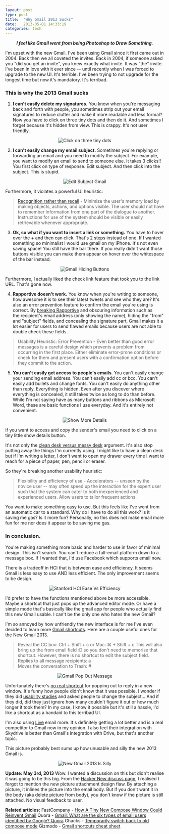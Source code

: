 ```yaml
---
layout: post
type: post
title:  "Why Gmail 2013 Sucks"
date:   2013-05-01 14:33:19
categories: tech 
---
```


<center><strong><em>I feel like Gmail went from being Photoshop to Draw Something.</em></strong></center>

I'm upset with the new Gmail. I've been using Gmail since it first came out in 2004. Back then we all coveted the invites. Back in 2004, if someone asked you "did you get an invite", you knew exactly what invite. It was "the" invite. I've been in love with it ever since -- until recently when I was forced to upgrade to the new UI. It's terrible. I've been trying to not upgrade for the longest time but now it's mandatory. It's terribad.

<h3>This is why the 2013 Gmail sucks</h3>

1. <strong>I can't easily delete my signatures.</strong> You know when you're messaging back and forth with people, you sometimes strip out your email signatures to reduce clutter and make it more readable and less formal? Now you have to click on three tiny dots and then do it. And sometimes I forget because it's hidden from view. This is crappy. It's not user friendly.

<center><img alt="Click on three tiny dots" src="{{site.url}}/assets/posts/Click-on-three-tiny-dots.jpg"></center>

2. <strong>I can't easily change my email subject.</strong> Sometimes you're replying or forwarding an email and you need to modify the subject. For example, you want to modify an email to send to someone else. It takes 3 clicks!! You first click on type of response. Edit subject. And then click into the subject. This is stupid.


<center><img alt="Edit Subject Gmail" src="{{site.url}}/assets/posts/Edit-Subject-Gmail.jpg" ></center>

Furthermore, it violates a powerful UI heuristic:

<blockquote><a href="http://www.nngroup.com/articles/ten-usability-heuristics/">Recognition rather than recall</a> - Minimize the user's memory load by making objects, actions, and options visible. The user should not have to remember information from one part of the dialogue to another. Instructions for use of the system should be visible or easily retrievable whenever appropriate.</blockquote>

3. <strong>Ok, so what if you want to insert a link or something.</strong> You have to hover over the + and then can click. That's 2 steps instead of one. If I wanted something so minimalist I would use gmail on my iPhone. It's not even saving space! You still have the bar there. If you really didn't want those buttons visible you can make them appear on hover over the whitespace of the bar instead.

<center><img alt="Gmail Hiding Buttons" src="{{site.url}}/assets/posts/Hiding-Buttons.jpg" ></center>

Furthermore, I actually liked the check link feature that took you to the link URL. That's gone now.

4. <strong>Rapportive doesn't work.</strong> You know when you're writing to someone, how awesome it is to see their latest tweets and see who they are? It's also an error prevention feature to confirm the email you're using is correct. By <a href="http://www.forbes.com/sites/alexkantrowitz/2013/04/05/gmails-new-compose-breaks-rapportive-perhaps-its-most-useful-plugin/">breaking Rapportive</a> and obscuring information such as the recipient's email address (only showing the name), hiding the "from" and "subject" fields, and concealing the signature part, Gmail makes it a lot easier for users to send flawed emails because users are not able to double check these fields.

<blockquote>Usability Heuristic: Error Prevention - Even better than good error messages is a careful design which prevents a problem from occurring in the first place. Either eliminate error-prone conditions or check for them and present users with a confirmation option before they commit to the action.</blockquote>

5. <strong>You can't easily get access to people's emails</strong>. You can't easily change your sending email address. You can't easily add cc or bcc. You can't easily add bullets and change fonts. You can't easily do anything other than reply. Everything is hidden. Even after you discover where everything is concealed, it still takes twice as long to do than before. While I'm not saying have as many buttons and ribbons as Microsoft Word, these are basic functions I use everyday. And it's entirely not convenient.

<center><img alt="Show More Details" src="{{site.url}}/assets/posts/Show-More-Details.jpg"></center>

If you want to access and copy the sender's email you need to click on a tiny little show details button.

It's not only the <a href="http://www.hrmonline.ca/article/messy-vs--clean-the-battle-for-desk-space-124236.aspx">clean desk versus messy desk</a> argument. It's also stop putting away the things I'm currently using. I might like to have a clean desk but if I'm writing a letter, I don't want to open my drawer every time I want to reach for a piece of paper, pen, pencil or eraser. 

So they're breaking another usability heuristic:
<blockquote>Flexibility and efficiency of use - Accelerators -- unseen by the novice user -- may often speed up the interaction for the expert user such that the system can cater to both inexperienced and experienced users. Allow users to tailor frequent actions.</blockquote>

You want to make something easy to use. But this feels like I've went from an automatic car to a standard. Why do I have to do all this work? Is it saving me gas? Is it more fun? Personally, no this does not make email more fun for me nor does it appear to be saving me gas.
<h3>In conclusion.</h3>
You're making something more basic and harder to use in favor of minimal design. This isn't search. You can't reduce a full-email platform down to a message box. If I wanted that, I'd use Facebook which supports email now.

There is a tradeoff in HCI that is between ease and efficiency. It seems Gmail is less easy to use AND less efficient. The only improvement seems to be design.

<center><img alt="Stanford HCI Ease Vs Efficiency" src="{{site.url}}/assets/posts/Stanford-HCI-Ease-Vs-Efficiency.jpg" /></center>

I'd prefer to have the functions mentioned above be more accessible. Maybe a shortcut that just pops up the advanced editor mode. Or have a simple mode that's basically like the gmail app for people who actually find this new Gmail usable. I can't be the only one who hates the new Gmail?

I'm so annoyed by how unfriendly the new interface is for me I've even decided to learn more <a href="http://support.google.com/mail/answer/6594?hl=en">Gmail shortcuts</a>. Here are a couple useful ones for the New Gmail 2013.

<blockquote>
Reveal the CC box: Ctrl + Shift + c or Mac: ⌘ + Shift + c
This will also bring up the from email field :D so you don't need to memorise that shortcut. However, there is no shortcut to edit the subject field.
<br>
Replies to all message recipients: a
<br>
Moves the conversation to Trash: #
</blockquote>

<center><img src="{{site.url}}/assets/posts/Gmail-Pop-Out-Message.jpg" alt="Gmail Pop Out Message"></center>

Unfortunately there's <a href="http://webapps.stackexchange.com/questions/16684/gmail-pop-out-message-composer-with-shortcut">no real shortcut</a> for popping out to reply in a new window. It's funny how people didn't know that it was possible. I wonder if they did <a href="http://www.taigeair.com/how-to-conduct-a-usability-study/">usability studies</a> and asked people to change the subject... And if they did, did they just ignore how many couldn't figure it out or how much longer it took them? In my case, I know it possible but it's still a hassle, I'd like a shortcut as a bandaid to this terribad UI.

I'm also using <a href="http://live.com/">Live</a> email more. It's definitely getting a lot better and is a real competitor to Gmail now in my opinion. I also feel their integration with Skydrive is better than Gmail's integration with Drive, but that's another topic.

This picture probably best sums up how unusable and silly the new 2013 Gmail is.
<center><img src="{{site.url}}/assets/posts/New-Gmail-Is-Silly2.jpg" alt="New Gmail 2013 Is Silly" ></center>

<strong>Update: May 3rd, 2013</strong>
Wow. I wanted a discussion on this but didn't realise it was going to be this big. From the <a href="https://news.ycombinator.com/item?id=5650202">Hacker New discuss page</a>, I realised I forgot to mention the new picture attachment design flaw. By attaching a picture, it inlines the picture into the email body. But if you don't want it in the body (aka delete picture from body), you don't know if the picture is still attached. No visual feedback to user.

<strong>Related articles:</strong>
FastCompany - <a href="http://www.fastcodesign.com/1672250/how-a-tiny-new-compose-window-could-reinvent-gmail" target="_blank">How A Tiny New Compose Window Could Reinvent Gmail</a>
Quora - <a href="https://www.quora.com/Gmail/What-are-the-six-types-of-email-users-identified-by-Google/answer/Kevin-Fox" target="_blank">Gmail: What are the six types of email users identified by Google? Quora</a>
Ghacks - <a href=" http://www.ghacks.net/2013/04/01/switch-to-gmails-old-compose-window/" target="_blank">Temporarily switch back to old compose mode</a>
Gizmodo - <a href="http://gizmodo.com/5995218/a-cheat-sheet-of-every-single-gmail-keyboard-shortcut" target="_blank">Gmail shortcuts cheat sheet</a>